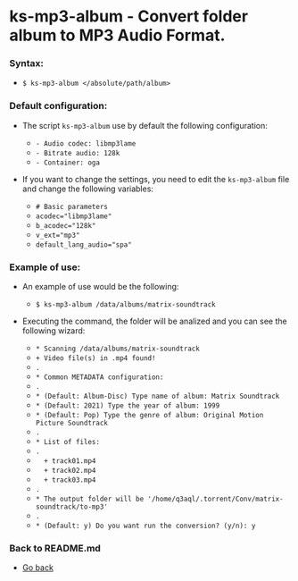 ks-mp3-album - Convert folder album to MP3 Audio Format.
========================================================

### Syntax:

  * `$ ks-mp3-album </absolute/path/album>`

### Default configuration:

  * The script `ks-mp3-album` use by default the following configuration:
  
    * `- Audio codec: libmp3lame`
    * `- Bitrate audio: 128k`
    * `- Container: oga`
    
  * If you want to change the settings, you need to edit the `ks-mp3-album` file and change the following variables:

    * `# Basic parameters`
    * `acodec="libmp3lame"`
    * `b_acodec="128k"`
    * `v_ext="mp3"`
    * `default_lang_audio="spa"`
    
### Example of use:

  * An example of use would be the following:
  
    * `$ ks-mp3-album /data/albums/matrix-soundtrack`
    
  * Executing the command, the folder will be analized and you can see the following wizard:

    * `* Scanning /data/albums/matrix-soundtrack` 
    * `+ Video file(s) in .mp4 found!`
    * `.`
    * `* Common METADATA configuration:`
    * `.`
    * `* (Default: Album-Disc) Type name of album: Matrix Soundtrack`
    * `* (Default: 2021) Type the year of album: 1999`
    * `* (Default: Pop) Type the genre of album: Original Motion Picture Soundtrack`
    * `.`
    * `* List of files:`
    * `.`
    * `  + track01.mp4`
    * `  + track02.mp4`
    * `  + track03.mp4`
    * `.`
    * `* The output folder will be '/home/q3aql/.torrent/Conv/matrix-soundtrack/to-mp3'`
    * `.`
    * `* (Default: y) Do you want run the conversion? (y/n): y`
    
### Back to README.md
    
* [Go back](https://github.com/q3aql/ks-tools/blob/main/README.md)
  
